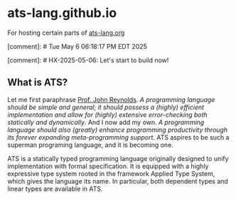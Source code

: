 # ats-lang.github.io
For hosting certain parts of
[ats-lang.org](https://www.ats-lang.org)

[comment]: # Tue May  6 06:18:17 PM EDT 2025

[comment]: # HX-2025-05-06: Let's start to build now!

## What is ATS?

Let me first paraphrase
[Prof. John Reynolds](https://en.wikipedia.org/wiki/John_C._Reynolds).
_A programming language should be simple and general; it should possess
a (highly) efficient implementation and allow for (highly) extensive
error-checking both statically and dynamically_.  And I now add my own.
_A programming language should also (greatly) enhance programming
productivity through its forever expanding meta-programming
support_. ATS aspires to be such a superman programing language, and it
is becoming one.

ATS is a statically typed programming language originally designed to
unify implementation with formal specification. It is equipped with a
highly expressive type system rooted in the framework Applied Type
System, which gives the language its name. In particular, both
dependent types and linear types are available in ATS.

